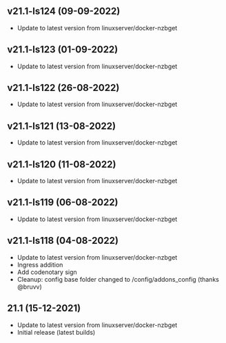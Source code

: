 
## v21.1-ls124 (09-09-2022)
- Update to latest version from linuxserver/docker-nzbget

## v21.1-ls123 (01-09-2022)
- Update to latest version from linuxserver/docker-nzbget

## v21.1-ls122 (26-08-2022)
- Update to latest version from linuxserver/docker-nzbget

## v21.1-ls121 (13-08-2022)
- Update to latest version from linuxserver/docker-nzbget

## v21.1-ls120 (11-08-2022)
- Update to latest version from linuxserver/docker-nzbget

## v21.1-ls119 (06-08-2022)
- Update to latest version from linuxserver/docker-nzbget

## v21.1-ls118 (04-08-2022)
- Update to latest version from linuxserver/docker-nzbget
- Ingress addition
- Add codenotary sign
- Cleanup: config base folder changed to /config/addons_config (thanks @bruvv)

## 21.1 (15-12-2021)

- Update to latest version from linuxserver/docker-nzbget
- Initial release (latest builds)
